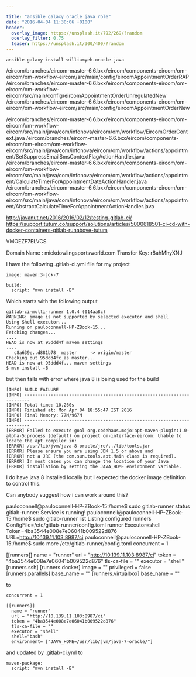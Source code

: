 ```yaml
---

title: "ansible galaxy oracle java role"
date: "2016-04-04 11:30:06 +0100"
header:
  overlay_image: https://unsplash.it/792/269/?random
  ocerlay_filter: 0.75
  teaser: https://unsplash.it/300/400/?random
---
```


```
ansible-galaxy install williamyeh.oracle-java
```


/eircom/branches/eircom-master-6.6.bxx/eircom/components-eircom/om-eircom/om-workflow-eircom/src/main/config/eircomAppointmentOrderRAP
/eircom/branches/eircom-master-6.6.bxx/eircom/components-eircom/om-eircom/om-workflow-eircom/src/main/config/eircomAppointmentOrderUnregulatedNew /eircom/branches/eircom-master-6.6.bxx/eircom/components-eircom/om-eircom/om-workflow-eircom/src/main/config/eircomAppointmentOrderNew

/eircom/branches/eircom-master-6.6.bxx/eircom/components-eircom/om-eircom/om-workflow-eircom/src/main/java/com/infonova/eircom/om/workflow/EircomOrderContext.java
/eircom/branches/eircom-master-6.6.bxx/eircom/components-eircom/om-eircom/om-workflow-eircom/src/main/java/com/infonova/eircom/om/workflow/actions/appointment/SetSuppressEmailSmsContextFlagActionHandler.java
/eircom/branches/eircom-master-6.6.bxx/eircom/components-eircom/om-eircom/om-workflow-eircom/src/main/java/com/infonova/eircom/om/workflow/actions/appointment/CalculateTimerForAppointmentDateActionHandler.java
/eircom/branches/eircom-master-6.6.bxx/eircom/components-eircom/om-eircom/om-workflow-eircom/src/main/java/com/infonova/eircom/om/workflow/actions/appointment/AbstractCalculateTimeForAppointmentActionHandler.java


http://javanut.net/2016/2016/02/12/testing-gitlab-ci/
https://support.tutum.co/support/solutions/articles/5000618501-ci-cd-with-docker-containers-gitlab-runabove-tutum

VMOEZF7ELVCS

Domain Name :  mickdowlingsportsworld.com
Transfer Key: r8ahMhyXNJ

I have the following .gitlab-ci.yml file for my project

    image: maven:3-jdk-7

    build:
      script: "mvn install -B"

Which starts with the following output

    gitlab-ci-multi-runner 1.0.4 (014aa8c)
    WARNING: image is not supported by selected executor and shell
    Using Shell executor...
    Running on pauloconnell-HP-ZBook-15...
    Fetching changes...
    ....
    HEAD is now at 95ddd4f maven settings
    ....
       c8a639e..d881b78  master     -> origin/master
    Checking out 95ddd4fc as master...
    HEAD is now at 95ddd4f... maven settings
    $ mvn install -B

but then fails with error where java 8 is being used for the build

    [INFO] BUILD FAILURE
    [INFO] ------------------------------------------------------------------------
    [INFO] Total time: 10.260s
    [INFO] Finished at: Mon Apr 04 18:55:47 IST 2016
    [INFO] Final Memory: 77M/967M
    [INFO] ------------------------------------------------------------------------
    [ERROR] Failed to execute goal org.codehaus.mojo:apt-maven-plugin:1.0-alpha-5:process (default) on project om-interface-eircom: Unable to locate the apt compiler in:
    [ERROR] /usr/lib/jvm/java-8-oracle/jre/../lib/tools.jar
    [ERROR] Please ensure you are using JDK 1.5 or above and
    [ERROR] not a JRE (the com.sun.tools.apt.Main class is required).
    [ERROR] In most cases you can change the location of your Java
    [ERROR] installation by setting the JAVA_HOME environment variable.

I do have java 8 installed locally but I expected the docker image definition to control this.

Can anybody suggest how i can work around this?


pauloconnell@pauloconnell-HP-ZBook-15:/home$ sudo gitlab-runner status
gitlab-runner: Service is running!
pauloconnell@pauloconnell-HP-ZBook-15:/home$ sudo gitlab-runner list
Listing configured runners                          ConfigFile=/etc/gitlab-runner/config.toml
runner                                              Executor=shell Token=4ba3544e008e7e06041b009522d876 URL=http://10.139.11.103:8987/ci
pauloconnell@pauloconnell-HP-ZBook-15:/home$ sudo more /etc/gitlab-runner/config.toml
  concurrent = 1

  [[runners]]
    name = "runner"
    url = "http://10.139.11.103:8987/ci"
    token = "4ba3544e008e7e06041b009522d876"
    tls-ca-file = ""
    executor = "shell"
    [runners.ssh]
    [runners.docker]
      image = ""
      privileged = false
    [runners.parallels]
      base_name = ""
    [runners.virtualbox]
      base_name = ""

to

    concurrent = 1

    [[runners]]
      name = "runner"
      url = "http://10.139.11.103:8987/ci"
      token = "4ba3544e008e7e06041b009522d876"
      tls-ca-file = ""
      executor = "shell"
      shell="bash"
      environment= ["JAVA_HOME=/usr/lib/jvm/java-7-oracle/"]

and updated by .gitlab-ci.yml to

    maven-package:
      script: "mvn install -B"      
